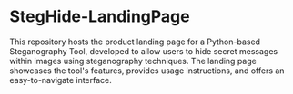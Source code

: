 # StegHide-LandingPage
This repository hosts the product landing page for a Python-based Steganography Tool, developed to allow users to hide secret messages within images using steganography techniques. The landing page showcases the tool's features, provides usage instructions, and offers an easy-to-navigate interface. 
